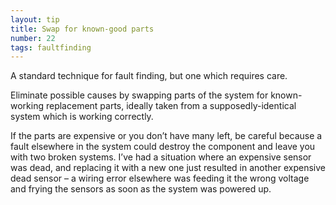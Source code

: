 ```yaml
---
layout: tip
title: Swap for known-good parts
number: 22
tags: faultfinding
---
```


A standard technique for fault finding, but one which requires care.

Eliminate possible causes by swapping parts of the system for known-working replacement parts, ideally taken from a supposedly-identical system which is working correctly.

If the parts are expensive or you don’t have many left, be careful because a fault elsewhere in the system could destroy the component and leave you with two broken systems. I’ve had a situation where an expensive sensor was dead, and replacing it with a new one just resulted in another expensive dead sensor – a wiring error elsewhere was feeding it the wrong voltage and frying the sensors as soon as the system was powered up.
